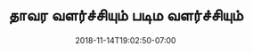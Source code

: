 ---
title: 'தாவர வளர்ச்சியும் படிம வளர்ச்சியும்'
date: 2018-11-14T19:02:50-07:00
draft: false
weight: 15
---